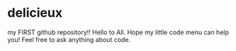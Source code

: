 # delicieux
my FIRST github repository!!
Hello to All. 
Hope my little code menu can help you! Feel free to ask anything about code. 
